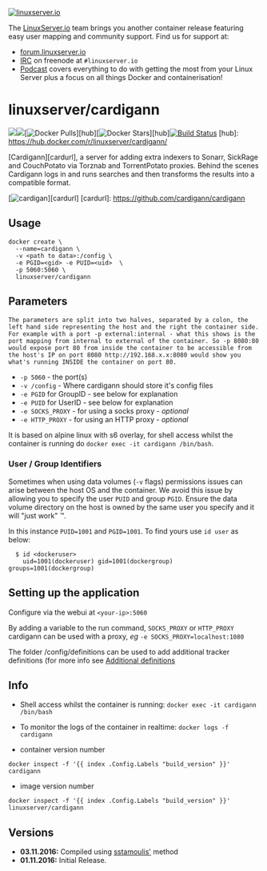 [linuxserverurl]: https://linuxserver.io
[forumurl]: https://forum.linuxserver.io
[ircurl]: https://www.linuxserver.io/irc/
[podcasturl]: https://www.linuxserver.io/podcast/

[![linuxserver.io](https://raw.githubusercontent.com/linuxserver/docker-templates/master/linuxserver.io/img/linuxserver_medium.png)][linuxserverurl]

The [LinuxServer.io][linuxserverurl] team brings you another container release featuring easy user mapping and community support. Find us for support at:
* [forum.linuxserver.io][forumurl]
* [IRC][ircurl] on freenode at `#linuxserver.io`
* [Podcast][podcasturl] covers everything to do with getting the most from your Linux Server plus a focus on all things Docker and containerisation!

# linuxserver/cardigann
[![](https://images.microbadger.com/badges/version/linuxserver/cardigann.svg)](https://microbadger.com/images/linuxserver/cardigann "Get your own version badge on microbadger.com")[![](https://images.microbadger.com/badges/image/linuxserver/cardigann.svg)](https://microbadger.com/images/linuxserver/cardigann "Get your own image badge on microbadger.com")[![Docker Pulls](https://img.shields.io/docker/pulls/linuxserver/cardigann.svg)][hub][![Docker Stars](https://img.shields.io/docker/stars/linuxserver/cardigann.svg)][hub][![Build Status](http://jenkins.linuxserver.io:8080/buildStatus/icon?job=Dockers/LinuxServer.io/linuxserver-cardigann)](http://jenkins.linuxserver.io:8080/job/Dockers/job/LinuxServer.io/job/linuxserver-cardigann/)
[hub]: https://hub.docker.com/r/linuxserver/cardigann/

[Cardigann][cardurl], a server for adding extra indexers to Sonarr, SickRage and CouchPotato via Torznab and TorrentPotato proxies. Behind the scenes Cardigann logs in and runs searches and then transforms the results into a compatible format. 

[![cardigan](https://raw.githubusercontent.com/linuxserver/docker-templates/master/linuxserver.io/img/cardigan.png)][cardurl]
[cardurl]: https://github.com/cardigann/cardigann

## Usage

```
docker create \
  --name=cardigann \
  -v <path to data>:/config \
  -e PGID=<gid> -e PUID=<uid>  \
  -p 5060:5060 \
  linuxserver/cardigann

```

## Parameters

`The parameters are split into two halves, separated by a colon, the left hand side representing the host and the right the container side. 
For example with a port -p external:internal - what this shows is the port mapping from internal to external of the container.
So -p 8080:80 would expose port 80 from inside the container to be accessible from the host's IP on port 8080
http://192.168.x.x:8080 would show you what's running INSIDE the container on port 80.`


* `-p 5060` - the port(s)
* `-v /config` - Where cardigann should store it's config files
* `-e PGID` for GroupID - see below for explanation
* `-e PUID` for UserID - see below for explanation
* `-e SOCKS_PROXY` - for using a socks proxy - *optional*
* `-e HTTP_PROXY` - for using an HTTP proxy - *optional*

It is based on alpine linux with s6 overlay, for shell access whilst the container is running do `docker exec -it cardigann /bin/bash`.

### User / Group Identifiers

Sometimes when using data volumes (`-v` flags) permissions issues can arise between the host OS and the container. We avoid this issue by allowing you to specify the user `PUID` and group `PGID`. Ensure the data volume directory on the host is owned by the same user you specify and it will "just work" ™.

In this instance `PUID=1001` and `PGID=1001`. To find yours use `id user` as below:

```
  $ id <dockeruser>
    uid=1001(dockeruser) gid=1001(dockergroup) groups=1001(dockergroup)
```

## Setting up the application

Configure via the webui at `<your-ip>:5060`

By adding a variable to the run command, `SOCKS_PROXY` or `HTTP_PROXY` cardigann can be used with a proxy, *eg* `-e SOCKS_PROXY=localhost:1080`

The folder /config/definitions can be used to add additional tracker definitions (for more info see [Additional definitions](https://github.com/cardigann/cardigann#definitions)


## Info

* Shell access whilst the container is running: `docker exec -it cardigann /bin/bash`
* To monitor the logs of the container in realtime: `docker logs -f cardigann`

* container version number 

`docker inspect -f '{{ index .Config.Labels "build_version" }}' cardigann`

* image version number

`docker inspect -f '{{ index .Config.Labels "build_version" }}' linuxserver/cardigann`

## Versions

+ **03.11.2016:** Compiled using [sstamoulis'](https://github.com/sstamoulis) method
+ **01.11.2016:** Initial Release.
